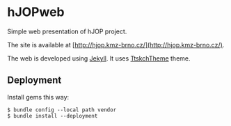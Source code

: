 # hJOPweb

Simple web presentation of hJOP project.

The site is available at [http://hjop.kmz-brno.cz/](http://hjop.kmz-brno.cz/).

The web is developed using [Jekyll](https://jekyllrb.com/). It uses
[TtskchTheme](https://github.com/ttskch/jekyll-ttskch-theme) theme.

## Deployment

Install gems this way:

```
$ bundle config --local path vendor
$ bundle install --deployment
```
